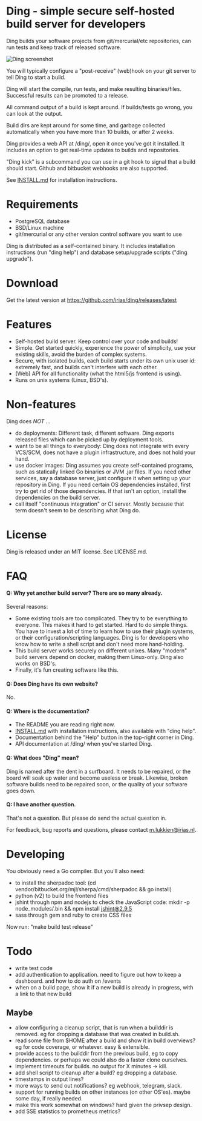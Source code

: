 # Ding - simple secure self-hosted build server for developers

Ding builds your software projects from git/mercurial/etc repositories,
can run tests and keep track of released software.


![Ding screenshot](https://www.irias.nl/static/i/w1776-ding-screenshot-index.jpg)


You will typically configure a "post-receive" (web)hook on your git
server to tell Ding to start a build.

Ding will start the compile, run tests, and make resulting
binaries/files.  Successful results can be promoted to a release.

All command output of a build is kept around. If builds/tests go
wrong, you can look at the output.

Build dirs are kept around for some time, and garbage collected
automatically when you have more than 10 builds, or after 2 weeks.

Ding provides a web API at /ding/, open it once you've got it
installed. It includes an option to get real-time updates to builds
and repositories.

"Ding kick" is a subcommand you can use in a git hook to signal
that a build should start. Github and bitbucket webhooks are also
supported.

See [INSTALL.md](INSTALL.md) for installation instructions.


# Requirements

- PostgreSQL database
- BSD/Linux machine
- git/mercurial or any other version control software you want to use

Ding is distributed as a self-contained binary. It includes
installation instructions (run "ding help") and database setup/upgrade
scripts ("ding upgrade").


# Download

Get the latest version at https://github.com/irias/ding/releases/latest


# Features

- Self-hosted build server. Keep control over your code and builds!
- Simple. Get started quickly, experience the power of simplicity,
use your existing skills, avoid the burden of complex systems.
- Secure, with isolated builds, each build starts under its own
unix user id: extremely fast, and builds can't interfere with each
other.
- (Web) API for all functionality (what the html5/js frontend is using).
- Runs on unix systems (Linux, BSD's).


# Non-features

Ding does _NOT_ ...

- do deployments: Different task, different software. Ding exports
released files which can be picked up by deployment tools.
- want to be all things to everybody: Ding does not integrate with
every VCS/SCM, does not have a plugin infrastructure, and does not
hold your hand.
- use docker images: Ding assumes you create self-contained programs,
such as statically linked Go binaries or JVM .jar files. If you
need other services, say a database server, just configure it when
setting up your repository in Ding. If you need certain OS dependencies
installed, first try to get rid of those dependencies. If that isn't
an option, install the dependencies on the build server.
- call itself "continuous integration" or CI server. Mostly
because that term doesn't seem to be describing what Ding do.


# License

Ding is released under an MIT license. See LICENSE.md.


# FAQ

#### Q: Why yet another build server? There are so many already.

Several reasons:
- Some existing tools are too complicated. They try to be everything
to everyone. This makes it hard to get started. Hard to do simple
things. You have to invest a lot of time to learn how to use their
plugin systems, or their configuration/scripting languages. Ding
is for developers who know how to write a shell script and don't
need more hand-holding.
- This build server works securely on different unixes. Many "modern"
build servers depend on docker, making them Linux-only. Ding also
works on BSD's.
- Finally, it's fun creating software like this.

#### Q: Does Ding have its own website?

No.

#### Q:  Where is the documentation?

- The README you are reading right now.
- [INSTALL.md](INSTALL.md) with installation instructions, also
available with "ding help".
- Documentation behind the "Help" button in the top-right corner
in Ding.
- API documentation at /ding/ when you've started Ding.

#### Q: What does "Ding" mean?

Ding is named after the dent in a surfboard. It needs to be repaired,
or the board will soak up water and become useless or break. Likewise,
broken software builds need to be repaired soon, or the quality of
your software goes down.

#### Q: I have another question.

That's not a question. But please do send the actual question in.


For feedback, bug reports and questions, please contact m.lukkien@irias.nl.


# Developing

You obviously need a Go compiler.
But you'll also need:
- to install the sherpadoc tool: (cd vendor/bitbucket.org/mjl/sherpa/cmd/sherpadoc && go install)
- python (v2) to build the frontend files
- jshint through npm and nodejs to check the JavaScript code: mkdir -p node_modules/.bin && npm install jshint@2.9.5
- sass through gem and ruby to create CSS files

Now run: "make build test release"


# Todo

- write test code
- add authentication to application. need to figure out how to keep a dashboard. and how to do auth on /events
- when on a build page, show it if a new build is already in progress, with a link to that new build

## Maybe
- allow configuring a cleanup script, that is run when a builddir is removed. eg for dropping a database that was created in build.sh.
- read some file from $HOME after a build and show it in build overviews? eg for code coverage, or whatever. easy & extensible.
- provide access to the builddir from the previous build, eg to copy dependencies. or perhaps we could also do a faster clone ourselves.
- implement timeouts for builds.  no output for X minutes -> kill.
- add shell script to cleanup after a build? eg dropping a database.
- timestamps in output lines?
- more ways to send out notifications? eg webhook, telegram, slack.
- support for running builds on other instances (on other OS'es). maybe some day, if really needed.
- make this work somewhat on windows? hard given the privsep design.
- add SSE statistics to prometheus metrics?
